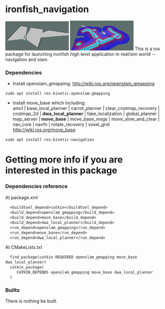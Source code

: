 # ironfish_navigation
<img src="https://github.com/shannon112/IronFish/blob/master/ironfish_navigation/slam.png" width="200"> <img src="https://github.com/shannon112/IronFish/blob/master/ironfish_navigation/navigation.png" width="200"> 
This is a ros package for launching ironfish high level application in real/sim world -- navigation and slam. 

### Dependencies
- Install openslam_gmapping:
http://wiki.ros.org/openslam_gmapping
```
sudo apt install ros-kinetic-openslam-gmapping
```
- Install move_base which including:  
amcl | base_local_planner | carrot_planner | clear_costmap_recovery | costmap_2d | **dwa_local_planner** | 
fake_localization | global_planner | map_server | **move_base** | move_base_msgs | move_slow_and_clear | nav_core | navfn | 
rotate_recovery | voxel_grid  
http://wiki.ros.org/move_base
```
sudo apt install ros-kinetic-navigation
```

# Getting more info if you are interested in this package
### Dependencies reference
At package.xml
```
  <buildtool_depend>catkin</buildtool_depend>
  <build_depend>openslam_gmapping</build_depend>
  <build_depend>move_base</build_depend>
  <build_depend>dwa_local_planner</build_depend>
  <run_depend>openslam_gmapping</run_depend>
  <run_depend>move_base</run_depend>
  <run_depend>dwa_local_planner</run_depend>
```
At CMakeLists.txt
```
  find_package(catkin REQUIRED openslam_gmapping move_base dwa_local_planner)
  catkin_package(
     CATKIN_DEPENDS openslam_gmapping move_base dwa_local_planner
  )
```

### Builts
There is nothing be built.
